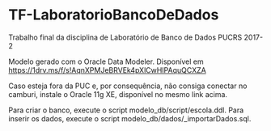 # TF-LaboratorioBancoDeDados
Trabalho final da disciplina de Laboratório de Banco de Dados PUCRS 2017-2

Modelo gerado com o Oracle Data Modeler.
Disponível em https://1drv.ms/f/s!AqnXPMJeBRVEk4pXlCwHIPAquQCXZA

Caso esteja fora da PUC e, por consequência, não consiga conectar no camburi, instale o Oracle 11g XE, disponível no mesmo link acima.

Para criar o banco, execute o script modelo_db/script/escola.ddl.
Para inserir os dados, execute o script modelo_db/dados/_importarDados.sql.
